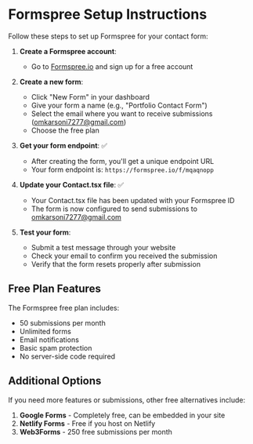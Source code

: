 # Formspree Setup Instructions

Follow these steps to set up Formspree for your contact form:

1. **Create a Formspree account**:
   - Go to [Formspree.io](https://formspree.io/) and sign up for a free account

2. **Create a new form**:
   - Click "New Form" in your dashboard
   - Give your form a name (e.g., "Portfolio Contact Form")
   - Select the email where you want to receive submissions (omkarsoni7277@gmail.com)
   - Choose the free plan

3. **Get your form endpoint**: ✅
   - After creating the form, you'll get a unique endpoint URL
   - Your form endpoint is: `https://formspree.io/f/mqaqnopp`

4. **Update your Contact.tsx file**: ✅
   - Your Contact.tsx file has been updated with your Formspree ID
   - The form is now configured to send submissions to omkarsoni7277@gmail.com

5. **Test your form**:
   - Submit a test message through your website
   - Check your email to confirm you received the submission
   - Verify that the form resets properly after submission

## Free Plan Features

The Formspree free plan includes:
- 50 submissions per month
- Unlimited forms
- Email notifications
- Basic spam protection
- No server-side code required

## Additional Options

If you need more features or submissions, other free alternatives include:
1. **Google Forms** - Completely free, can be embedded in your site
2. **Netlify Forms** - Free if you host on Netlify
3. **Web3Forms** - 250 free submissions per month
